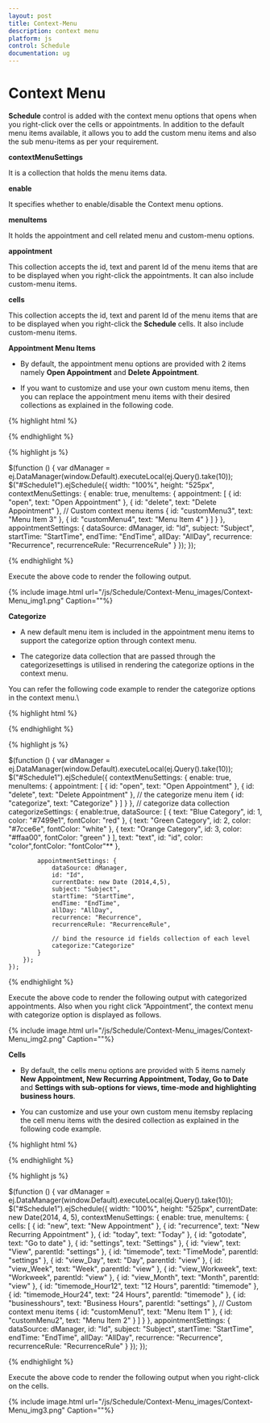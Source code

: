 ```yaml
---
layout: post
title: Context-Menu
description: context menu
platform: js
control: Schedule
documentation: ug
---
```


# Context Menu

**Schedule** control is added with the context menu options that opens when you right-click over the cells or appointments. In addition to the default menu items available, it allows you to add the custom menu items and also the sub menu-items as per your requirement.

**contextMenuSettings**

It is a collection that holds the menu items data.

**enable**

It specifies whether to enable/disable the Context menu options.

**menuItems**

It holds the appointment and cell related menu and custom-menu options.

**appointment**

This collection accepts the id, text and parent Id of the menu items that are to be displayed when you right-click the appointments. It can also include custom-menu items.

**cells**

This collection accepts the id, text and parent Id of the menu items that are to be displayed when you right-click the **Schedule** cells. It  also include custom-menu items.

**Appointment Menu Items**

* By default, the appointment menu options are provided with 2 items namely **Open Appointment** and **Delete Appointment**. 

* If you want to customize and use your own custom menu items, then you can replace the appointment menu items with their desired collections as explained in the following code.

{% highlight html %}

<div id="Schedule1"></div>

{% endhighlight %}


{% highlight js %}

 $(function () {
        var dManager = ej.DataManager(window.Default).executeLocal(ej.Query().take(10));
        $("#Schedule1").ejSchedule({
            width: "100%",
            height: "525px",
            contextMenuSettings: {
                enable: true,
                menuItems: {
                    appointment: [
                    { id: "open", text: "Open Appointment" },
                    { id: "delete", text: "Delete Appointment" },
                  // Custom context menu items
                    { id: "customMenu3", text: "Menu Item 3" },
                    { id: "customMenu4", text: "Menu Item 4" }
                    ]
                }
            },
            appointmentSettings: {
                dataSource: dManager,
                id: "Id",
                subject: "Subject",
                startTime: "StartTime",
                endTime: "EndTime",
                allDay: "AllDay",
                recurrence: "Recurrence",
                recurrenceRule: "RecurrenceRule"
            }
        });
    });


{% endhighlight %}



Execute the above code to render the following output.

{% include image.html url="/js/Schedule/Context-Menu_images/Context-Menu_img1.png" Caption=""%}


**Categorize** 

* A new default menu item is included in the appointment menu items to support the categorize option through context menu. 

* The categorize data collection that are passed through the categorizesettings is utilised in rendering the categorize options in the context menu. 

You can refer the following code example to render the categorize options in the context menu.\

{% highlight html %}

<div id="Schedule1"></div>

{% endhighlight %}

{% highlight js %}

 $(function () {
        var dManager = ej.DataManager(window.Default).executeLocal(ej.Query().take(10));
        $("#Schedule1").ejSchedule({
            contextMenuSettings: {
                enable: true,
                menuItems: {
                    appointment: [
                    { id: "open", text: "Open Appointment" },
                    { id: "delete", text: "Delete Appointment" },
                    //  the categorize menu item
                      { id: "categorize", text: "Categorize" }
                    ]
                }
            },
            // categorize data collection
            categorizeSettings:
            {
                enable:true,
                dataSource: [
                { text: "Blue Category", id: 1, color: "#7499e1", fontColor: "red" },
                { text: "Green Category", id: 2, color: "#7cce6e", fontColor: "white" },
                { text: "Orange Category", id: 3, color: "#ffaa00", fontColor: "green" }
                ],
                text: "text", id: "id", color: "color",fontColor: "fontColor"**
                },

            appointmentSettings: {
                dataSource: dManager,
                id: "Id",
                currentDate: new Date (2014,4,5),
                subject: "Subject",
                startTime: "StartTime",
                endTime: "EndTime",
                allDay: "AllDay",
                recurrence: "Recurrence",
                recurrenceRule: "RecurrenceRule",

                // bind the resource id fields collection of each level
                categorize:"Categorize"
            }
        });
    });


{% endhighlight %}



Execute the above code to render the following output with categorized appointments. Also when you right click “Appointment”, the context menu with categorize option is displayed as follows.

{% include image.html url="/js/Schedule/Context-Menu_images/Context-Menu_img2.png" Caption=""%}

**Cells** 

* By default, the cells menu options are provided with 5 items namely **New Appointment, New Recurring Appointment, Today, Go to Date** and **Settings with sub-options for views, time-mode and highlighting business hours**. 

* You can customize and use your own custom menu itemsby replacing the cell menu items with the desired collection as explained in the following code example.

{% highlight html %}

<div id="Schedule1"></div>

{% endhighlight %}


{% highlight js %}

$(function () {
        var dManager = ej.DataManager(window.Default).executeLocal(ej.Query().take(10));
        $("#Schedule1").ejSchedule({
            width: "100%",
            height: "525px",
            currentDate: new Date(2014, 4, 5),
            contextMenuSettings: {
                enable: true,
                menuItems: {
                    cells: [
                  { id: "new", text: "New Appointment" },
                  { id: "recurrence", text: "New Recurring Appointment" },
                  { id: "today", text: "Today" },
                  { id: "gotodate", text: "Go to date" },
                  { id: "settings", text: "Settings" },
                  { id: "view", text: "View", parentId: "settings" },
                  { id: "timemode", text: "TimeMode", parentId: "settings" },
                  { id: "view_Day", text: "Day", parentId: "view" },
                  { id: "view_Week", text: "Week", parentId: "view" },
                  { id: "view_Workweek", text: "Workweek", parentId: "view" },
                  { id: "view_Month", text: "Month", parentId: "view" },
                  { id: "timemode_Hour12", text: "12 Hours", parentId: "timemode" },
                  { id: "timemode_Hour24", text: "24 Hours", parentId: "timemode" },
                  { id: "businesshours", text: "Business Hours", parentId: "settings" },
                // Custom context menu items
                  { id: "customMenu1", text: "Menu Item 1" },
                  { id: "customMenu2", text: "Menu Item 2" }
                    ]
                }
            },
            appointmentSettings: {
                dataSource: dManager,
                id: "Id",
                subject: "Subject",
                startTime: "StartTime",
                endTime: "EndTime",
                allDay: "AllDay",
                recurrence: "Recurrence",
                recurrenceRule: "RecurrenceRule"
            }
        });
    });


{% endhighlight %}


Execute the above code to render the following output when you right-click on the cells.

{% include image.html url="/js/Schedule/Context-Menu_images/Context-Menu_img3.png" Caption=""%}
